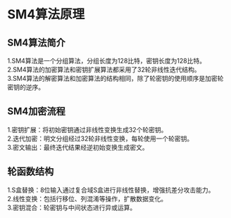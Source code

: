 # SM4算法原理
## SM4算法简介
1.SM4算法是一个分组算法，分组长度为128比特，密钥长度为128比特。  
2.SM4算法的加密算法和密钥扩展算法都采用了32轮非线性迭代结构。  
3.SM4算法的解密算法和加密算法的结构相同，除了轮密钥的使用顺序是加密轮密钥的逆序。 
## SM4加密流程
1.密钥扩展：将初始密钥通过非线性变换生成32个轮密钥。  
2.迭代加密：明文分组经过32轮非线性变换，每轮使用一个轮密钥。  
3.密文输出：最终迭代结果经逆初始变换生成密文。  
## 轮函数结构
1.S盒替换：8位输入通过复合域S盒进行非线性替换，增强抗差分攻击能力。  
2.线性变换：包括行移位、列混淆等操作，扩散数据变化。  
3.密钥混合：轮密钥与中间状态进行异或运算。  
